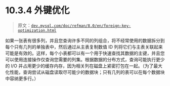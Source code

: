 # 10.3.4 外键优化

> 原文：[`dev.mysql.com/doc/refman/8.0/en/foreign-key-optimization.html`](https://dev.mysql.com/doc/refman/8.0/en/foreign-key-optimization.html)

如果一张表有很多列，并且您查询许多不同的列组合，将不经常使用的数据拆分到每个只有几列的单独表中，然后通过从主表复制数值 ID 列将它们与主表关联起来可能是有效的。这样，每个小表都可以有一个用于快速查找其数据的主键，并且您可以使用连接操作仅查询您需要的列集。根据数据的分布方式，查询可能执行更少的 I/O 并占用更少的缓存内存，因为相关列在磁盘上紧密打包在一起。（为了最大化性能，查询尝试从磁盘读取尽可能少的数据块；只有几列的表可以在每个数据块中容纳更多行。）
